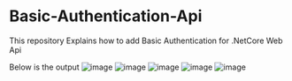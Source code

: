 # Basic-Authentication-Api
This repository Explains how to add Basic Authentication for .NetCore Web Api

Below is the output
![image](https://user-images.githubusercontent.com/69511691/181732081-7f51d7f4-0334-47a2-bd1a-070fdc61a161.png)
![image](https://user-images.githubusercontent.com/69511691/181732301-489e47b1-f8ff-469c-bb6b-35e00a3d8904.png)
![image](https://user-images.githubusercontent.com/69511691/181732466-abbeaadf-17f2-4f2c-bc05-1fba14168a84.png)
![image](https://user-images.githubusercontent.com/69511691/181732592-072fe4f1-02f1-4ec4-93ef-d6289a611ad9.png)
![image](https://user-images.githubusercontent.com/69511691/181732676-a3820015-bffd-4b6d-b58d-dabd9a3bcc4c.png)
